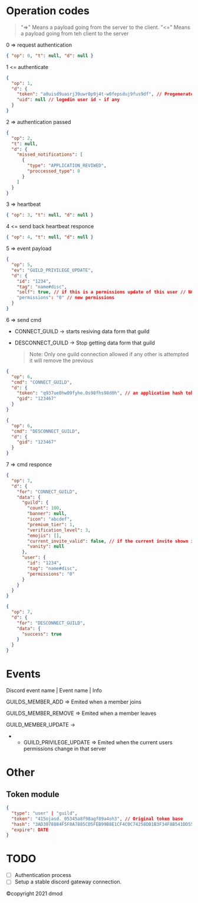 # Operation codes

> "=>" Means a payload going from the server to the client.
> "<=" Means a payload going from teh client to the server

0 => request authentication

```json
{ "op": 0, "t": null, "d": null }
```

1 <= authenticate

```json
{
  "op": 1,
  "d": {
    "token": "a0uisd9uasrj39uwr0p9j4t-w0fepsduj9fus9df", // Pregenerated user hash token - or null for basic data/current global hash token for basic data
    "uid": null // logedin user id - if any
  }
}
```

2 => authentication passed

```json
{
  "op": 2,
  "t": null,
  "d": {
    "missed_notifications": [
      {
        "type": "APPLICATION_REVIWED",
        "proccessed_type": 0
      }
    ]
  }
}
```

3 => heartbeat

```json
{ "op": 3, "t": null, "d": null }
```

4 <= send back heartbeat responce

```json
{ "op": 4, "t": null, "d": null }
```

5 => event payload

```json
{
  "op": 5,
  "ev": "GUILD_PRIVILEGE_UPDATE",
  "d": {
    "id": "1234",
    "tag": "name#disc",
    "self": true, // if this is a permissions update of this user // NOTE: will most likely remove
    "permissions": "0" // new permissions
  }
}
```

6 => send cmd

- CONNECT_GUILD -> starts resiving data form that guild

- DESCONNECT_GUILD -> Stop getting data form that guild
  > Note: Only one guild connection allowed if any other is attempted it will remove the previous

```json
{
  "op": 6,
  "cmd": "CONNECT_GUILD",
  "d": {
    "token": "q937ue0hw09fyhe.0s98fhs98d0h", // an application hash token for this guild
    "gid": "123467"
  }
}
```

```json
{
  "op": 6,
  "cmd": "DESCONNECT_GUILD",
  "d": {
    "gid": "123467"
  }
}
```

7 => cmd responce

```json
{
  "op": 7,
  "d": {
    "for": "CONNECT_GUILD",
    "data": {
      "guild": {
        "count": 100,
        "banner": null,
        "icon": "abcdef",
        "premium_tier": 1,
        "verification_level": 3,
        "emojis": [],
        "current_invite_valid": false, // if the current invite shown is valid
        "vanity": null
      },
      "user": {
        "id": "1234",
        "tag": "name#disc",
        "permissions": "0"
      }
    }
  }
}
```

```json
{
  "op": 7,
  "d": {
    "for": "DESCONNECT_GUILD",
    "data": {
      "success": true
    }
  }
}
```

# Events

Discord event name | Event name | Info

GUILDS_MEMBER_ADD => Emited when a member joins

GUILDS_MEMBER_REMOVE => Emited when a member leaves

GUILD_MEMBER_UPDATE ->

- - GUILD_PRIVILEGE_UPDATE => Emited when the current users permissions change in that server

# Other

## Token module

```json
{
  "type": "user" | "guild",
  "token": "415ojasd._05345a8f98agf89a4oh3", // Original token base
  "hash": "3AD3078884F5F8A7885CD5FEB99B8E1CF4C0C74258DB1B3F34F8B541DD55C6D9F8E2FA76F45D1A245C1287635DB8EB6245FDF1B9920ED80F0D41588BA4C25412", // SHA512 Hash
  "expire": DATE
}
```

# TODO

- [ ] Authentication process
- [ ] Setup a stable discord gateway connection.

©copyright 2021 dmod
